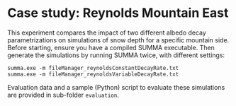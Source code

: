 # Case study: Reynolds Mountain East
This experiment compares the impact of two different albedo decay parametrizations on simulations of snow depth for a specific mountain side. Before starting, ensure you have a compiled SUMMA executable. Then generate the simulations by running SUMMA twice, with different settings:

```
summa.exe -m fileManager_reynoldsConstantDecayRate.txt
summa.exe -m fileManager_reynoldsVariableDecayRate.txt
```

Evaluation data and a sample (Python) script to evaluate these simulations are provided in sub-folder `evaluation`.